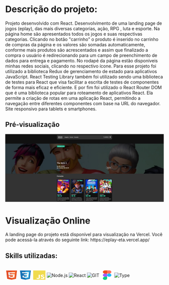 <h1>Descrição do projeto:</h1>
Projeto desenvolvido com React. Desenvolvimento de uma landing page de jogos (eplay), das mais diversas categorias, ação, RPG , luta e esporte.
Na página home são apresentados todos os jogos e suas respectivas categorias. Clicando no botão "carrinho" o produto é inserido no carrinho de compras da página e os valores são somadas automaticamente, conforme mais produtos são acrescentados e assim que finalizado a compra o usuário é redirecionando para um campo de preenchimento de dados para entrega e pagamento. No rodapé da página estão disponíveis minhas redes sociais, clicando no respectivo ícone. Para esse projeto foi utilizado a biblioteca Redux de gerenciamento de estado para aplicativos JavaScript. React Testing Library também foi utilizado sendo uma biblioteca de testes para React que visa facilitar a escrita de testes de componentes de forma mais eficaz e eficiente. E por fim foi utilizado o React Router DOM que é uma biblioteca popular para roteamento de aplicativos React. Ela permite a criação de rotas em uma aplicação React, permitindo a navegação entre diferentes componentes com base na URL do navegador. Site responsivo para tablets e smartphones.

<h2>
    Pré-visualização
 </h2>

<img src="./src/assets/images/Capa.JPG" atl="capa projeto">

<h1>Visualização Online</h1>
A landing page do projeto está disponível para visualização na Vercel. Você pode acessá-la através do seguinte link: https://eplay-eta.vercel.app/

## Skills utilizadas:
<div style="display: inline_block"><br>
  <img align="center" alt="HTML" height="30" width="40" src="https://raw.githubusercontent.com/devicons/devicon/master/icons/html5/html5-original.svg">
  <img align="center" alt="CSS" height="30" width="40" src="https://raw.githubusercontent.com/devicons/devicon/master/icons/css3/css3-original.svg">
  <img align="center" alt="Js" height="30" width="40" src="https://raw.githubusercontent.com/devicons/devicon/master/icons/javascript/javascript-plain.svg">
   <img align="center" alt="Node.js" height="40" width="50" src="https://uploads-ssl.webflow.com/62038ffc9cd2db4558e3c7b7/624319b5bc3e1131e71293c4_node.svg">
  <img align="center" alt="React" height="35" width="40" src="https://upload.wikimedia.org/wikipedia/commons/thumb/a/a7/React-icon.svg/512px-React-icon.svg.png?20220125121207">
  <img align="center" alt="GIT" height="30" width="40" src="https://cdn.jsdelivr.net/gh/devicons/devicon/icons/git/git-original.svg">
  <img align="center" alt="Figma" height="30" width="40" src="https://raw.githubusercontent.com/devicons/devicon/master/icons/figma/figma-original.svg">
   <img align="center" alt="Type" height="40" width="40" src="https://cdn.icon-icons.com/icons2/2107/PNG/512/file_type_typescript_official_icon_130107.png">
